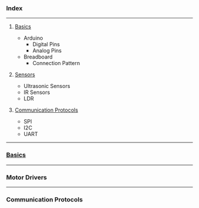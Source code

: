 ### Index
***
1.  [Basics]()
    * Arduino
        * Digital Pins
        * Analog Pins
    * Breadboard
        * Connection Pattern

2. [Sensors]()
    * Ultrasonic Sensors
    * IR Sensors
    * LDR

3.  [Communication Protocols]()
    * SPI
    * I2C
    * UART
***
### [Basics]()

***
### Motor Drivers

***
### Communication Protocols
